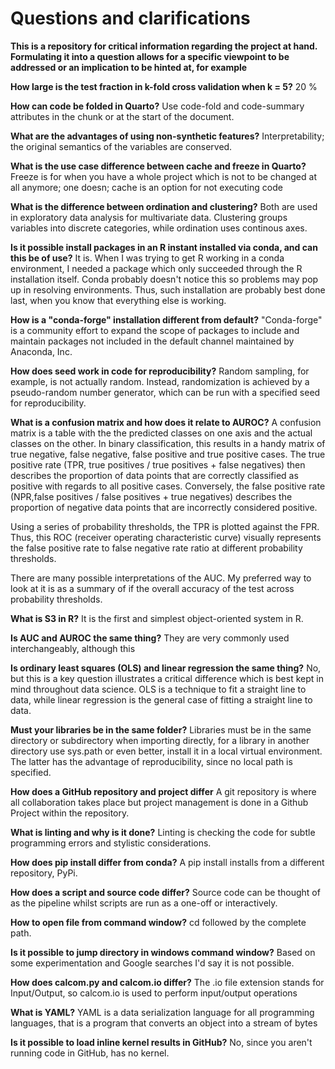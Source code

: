 # Questions and clarifications

**This is a repository for critical information regarding the project at hand. Formulating it into a question allows for a specific viewpoint to be addressed or an implication to be hinted at, for example**

**How large is the test fraction in k-fold cross validation when k = 5?**
20 %

**How can code be folded in Quarto?**
Use code-fold and code-summary attributes in the chunk or at the start of the document.

**What are the advantages of using non-synthetic features?**
Interpretability; the original semantics of the variables are conserved.

**What is the use case difference between cache and freeze in Quarto?**
Freeze is for when you have a whole project which is not to be changed at all anymore; one doesn; cache is an option for not executing code

**What is the difference between ordination and clustering?**
Both are used in exploratory data analysis for multivariate data. Clustering groups variables into discrete categories, while ordination uses continous axes.

**Is it possible install packages in an R instant installed via conda, and can this be of use?**
It is. When I was trying to get R working in a conda environment, I needed a package which only succeeded through the R installation itself. Conda probably doesn't notice this so problems may pop up in resolving environments. Thus, such installation are probably best done last, when you know that everything else is working.

**How is a "conda-forge" installation different from default?**
"Conda-forge" is a community effort to expand the scope of packages to include and maintain packages not included in the default channel maintained by Anaconda, Inc.

**How does seed work in code for reproducibility?**
Random sampling, for example, is not actually random. Instead, randomization is achieved by a pseudo-random number generator, which can be run with a specified seed for reproducibility.


**What is a confusion matrix and how does it relate to AUROC?**
A confusion matrix is a table with the the predicted classes on one axis and the actual classes on the other. In binary classification, this results in a handy matrix of true negative, false negative, false positive and true positive cases.
The true positive rate (TPR, true positives / true positives + false negatives) then describes the proportion of data points that are correctly classified as positive with regards to all positive cases. Conversely, the false positive rate (NPR,false positives / false positives + true negatives) describes the proportion of negative data points that are incorrectly considered positive.

Using a series of probability thresholds, the TPR is plotted against the FPR. Thus, this ROC (receiver operating characteristic curve) visually represents the false positive rate to false negative rate ratio at different probability thresholds.

There are many possible interpretations of the AUC. My preferred way to look at it is as a summary of if the overall accuracy of the test across probability thresholds.

**What is S3 in R?**
It is the first and simplest object-oriented system in R.

**Is AUC and AUROC the same thing?**
They are very commonly used interchangeably, although this

**Is ordinary least squares (OLS) and linear regression the same thing?**
No, but this is a key question illustrates a critical difference which is best kept in mind throughout data science. OLS is a technique to fit a straight line to data, while linear regression is the general case of fitting a straight line to data.

**Must your libraries be in the same folder?**
Libraries must be in the same directory or subdirectory when importing directly, for a library in another directory use sys.path or even better, install it in a local virtual environment. The latter has the advantage of reproducibility, since no local path is specified.

**How does a GitHub repository and project differ**
A git repository is where all collaboration takes place but project management is done in a Github Project within the repository.

**What is linting and why is it done?**
Linting is checking the code for subtle programming errors and stylistic considerations.

**How does pip install differ from conda?**
A pip install installs from a different repository, PyPi.

**How does a script and source code differ?**
Source code can be thought of as the pipeline whilst scripts are run as a one-off or interactively.

**How to open file from command window?**
cd followed by the complete path.

**Is it possible to jump directory in windows command window?**
Based on some experimentation and Google searches I'd say it is not possible.

**How does calcom.py and calcom.io differ?**
The .io file extension stands for Input/Output, so calcom.io is used to perform input/output operations

**What is YAML?**
YAML is a data serialization language for all programming languages, that is a program that converts an object into a stream of bytes

**Is it possible to load inline kernel results in GitHub?**
No, since you aren't running code in GitHub, has no kernel.
